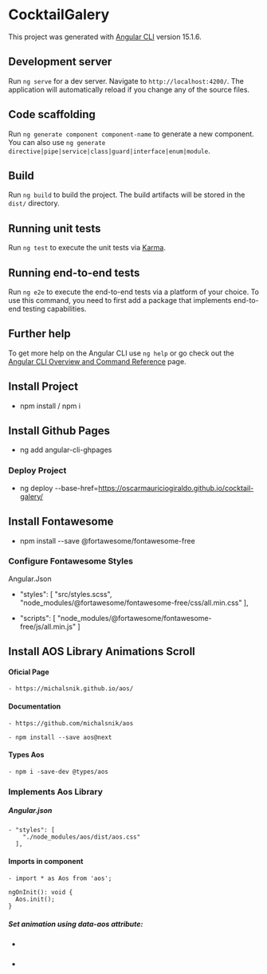# CocktailGalery

This project was generated with [Angular CLI](https://github.com/angular/angular-cli) version 15.1.6.

## Development server

Run `ng serve` for a dev server. Navigate to `http://localhost:4200/`. The application will automatically reload if you change any of the source files.

## Code scaffolding

Run `ng generate component component-name` to generate a new component. You can also use `ng generate directive|pipe|service|class|guard|interface|enum|module`.

## Build

Run `ng build` to build the project. The build artifacts will be stored in the `dist/` directory.

## Running unit tests

Run `ng test` to execute the unit tests via [Karma](https://karma-runner.github.io).

## Running end-to-end tests

Run `ng e2e` to execute the end-to-end tests via a platform of your choice. To use this command, you need to first add a package that implements end-to-end testing capabilities.

## Further help

To get more help on the Angular CLI use `ng help` or go check out the [Angular CLI Overview and Command Reference](https://angular.io/cli) page.

## Install Project

  - npm install / npm i

## Install Github Pages

  - ng add angular-cli-ghpages

  ### Deploy Project

  - ng deploy --base-href=https://oscarmauriciogiraldo.github.io/cocktail-galery/

## Install Fontawesome

  - npm install --save @fortawesome/fontawesome-free

  ### Configure Fontawesome Styles

  Angular.Json

  - "styles": [
    "src/styles.scss",
    "node_modules/@fortawesome/fontawesome-free/css/all.min.css"
  ],

  - "scripts": [
    "node_modules/@fortawesome/fontawesome-free/js/all.min.js"
  ]

## Install AOS Library Animations Scroll

  #### Oficial Page

    - https://michalsnik.github.io/aos/

  #### Documentation

    - https://github.com/michalsnik/aos

    - npm install --save aos@next

  #### Types Aos

    - npm i -save-dev @types/aos

  ### Implements Aos Library 

  ##### Angular.json

    - "styles": [
        "./node_modules/aos/dist/aos.css"
      ],

  #### Imports in component 

    - import * as Aos from 'aos';

    ngOnInit(): void {
      Aos.init();
    }

  ##### Set animation using data-aos attribute:

  - <div data-aos="fade-in"></div>

  -  <div
        data-aos="fade-up"
        data-aos-offset="200"
        data-aos-delay="50"
        data-aos-duration="1000"
        data-aos-easing="ease-in-out"
        data-aos-mirror="true"
        data-aos-once="false"
        data-aos-anchor-placement="top-center"
      >
      </div>
